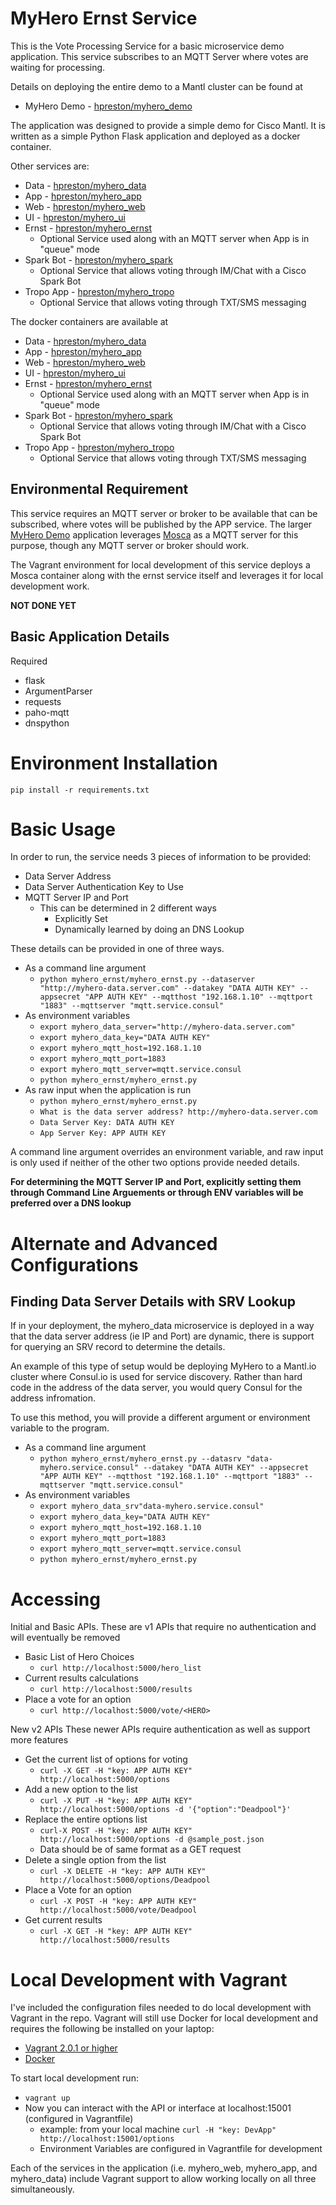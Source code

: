 # MyHero Ernst Service

This is the Vote Processing Service for a basic microservice demo application.
This service subscribes to an MQTT Server where votes are waiting for processing.

Details on deploying the entire demo to a Mantl cluster can be found at

* MyHero Demo - [hpreston/myhero_demo](https://github.com/hpreston/myhero_demo)

The application was designed to provide a simple demo for Cisco Mantl.  It is written as a simple Python Flask application and deployed as a docker container.

Other services are:

* Data - [hpreston/myhero_data](https://github.com/hpreston/myhero_data)
* App - [hpreston/myhero_app](https://github.com/hpreston/myhero_app)
* Web - [hpreston/myhero_web](https://github.com/hpreston/myhero_web)
* UI - [hpreston/myhero_ui](https://github.com/hpreston/myhero_ui)
* Ernst - [hpreston/myhero_ernst](https://github.com/hpreston/myhero_ernst)
  * Optional Service used along with an MQTT server when App is in "queue" mode
* Spark Bot - [hpreston/myhero_spark](https://github.com/hpreston/myhero_spark)
  * Optional Service that allows voting through IM/Chat with a Cisco Spark Bot
* Tropo App - [hpreston/myhero_tropo](https://github.com/hpreston/myhero_tropo)
  * Optional Service that allows voting through TXT/SMS messaging


The docker containers are available at

* Data - [hpreston/myhero_data](https://hub.docker.com/r/hpreston/myhero_data)
* App - [hpreston/myhero_app](https://hub.docker.com/r/hpreston/myhero_app)
* Web - [hpreston/myhero_web](https://hub.docker.com/r/hpreston/myhero_web)
* UI - [hpreston/myhero_ui](https://hub.docker.com/r/hpreston/myhero_ui)
* Ernst - [hpreston/myhero_ernst](https://hub.docker.com/r/hpreston/myhero_ernst)
  * Optional Service used along with an MQTT server when App is in "queue" mode
* Spark Bot - [hpreston/myhero_spark](https://hub.docker.com/r/hpreston/myhero_spark)
  * Optional Service that allows voting through IM/Chat with a Cisco Spark Bot
* Tropo App - [hpreston/myhero_tropo](https://hub.docker.com/r/hpreston/myhero_tropo)
  * Optional Service that allows voting through TXT/SMS messaging

## Environmental Requirement

This service requires an MQTT server or broker to be available that can be subscribed, where votes will be published by the APP service.  The larger [MyHero Demo](https://github.com/hpreston/myhero_demo) application leverages [Mosca](https://hub.docker.com/r/matteocollina/mosca/) as a MQTT server for this purpose, though any MQTT server or broker should work.

The Vagrant environment for local development of this service deploys a Mosca container along with the ernst service itself and leverages it for local development work.

 **NOT DONE YET**

## Basic Application Details

Required

* flask
* ArgumentParser
* requests
* paho-mqtt
* dnspython

# Environment Installation

    pip install -r requirements.txt

# Basic Usage

In order to run, the service needs 3 pieces of information to be provided:

* Data Server Address
* Data Server Authentication Key to Use
* MQTT Server IP and Port
  * This can be determined in 2 different ways
    * Explicitly Set
    * Dynamically learned by doing an DNS Lookup

These details can be provided in one of three ways.

* As a command line argument
  - `python myhero_ernst/myhero_ernst.py --dataserver "http://myhero-data.server.com" --datakey "DATA AUTH KEY" --appsecret "APP AUTH KEY" --mqtthost "192.168.1.10" --mqttport "1883" --mqttserver "mqtt.service.consul" `
* As environment variables
  - `export myhero_data_server="http://myhero-data.server.com"`
  - `export myhero_data_key="DATA AUTH KEY"`
  - `export myhero_mqtt_host=192.168.1.10`
  - `export myhero_mqtt_port=1883`
  - `export myhero_mqtt_server=mqtt.service.consul`
  - `python myhero_ernst/myhero_ernst.py`
* As raw input when the application is run
  - `python myhero_ernst/myhero_ernst.py`
  - `What is the data server address? http://myhero-data.server.com`
  - `Data Server Key: DATA AUTH KEY`
  - `App Server Key: APP AUTH KEY`

A command line argument overrides an environment variable, and raw input is only used if neither of the other two options provide needed details.

**For determining the MQTT Server IP and Port, explicitly setting them through Command Line Arguements or through ENV variables will be preferred over a DNS lookup**

# Alternate and Advanced Configurations

## Finding Data Server Details with SRV Lookup

If in your deployment, the myhero_data microservice is deployed in a way that the data server address (ie IP and Port) are dynamic, there is support for querying an SRV record to determine the details.

An example of this type of setup would be deploying MyHero to a Mantl.io cluster where Consul.io is used for service discovery.  Rather than hard code in the address of the data server, you would query Consul for the address infromation.

To use this method, you will provide a different argument or environment variable to the program.

* As a command line argument
  - `python myhero_ernst/myhero_ernst.py --datasrv "data-myhero.service.consul" --datakey "DATA AUTH KEY" --appsecret "APP AUTH KEY" --mqtthost "192.168.1.10" --mqttport "1883" --mqttserver "mqtt.service.consul" `
* As environment variables
  - `export myhero_data_srv"data-myhero.service.consul"`
  - `export myhero_data_key="DATA AUTH KEY"`
  - `export myhero_mqtt_host=192.168.1.10`
  - `export myhero_mqtt_port=1883`
  - `export myhero_mqtt_server=mqtt.service.consul`
  - `python myhero_ernst/myhero_ernst.py`


# Accessing

Initial and Basic APIs.
These are v1 APIs that require no authentication and will eventually be removed

* Basic List of Hero Choices
  * `curl http://localhost:5000/hero_list`
* Current results calculations
  * `curl http://localhost:5000/results`
* Place a vote for an option
  * `curl http://localhost:5000/vote/<HERO>`

New v2 APIs
These newer APIs require authentication as well as support more features

* Get the current list of options for voting
  * `curl -X GET -H "key: APP AUTH KEY" http://localhost:5000/options`
* Add a new option to the list
  * `curl -X PUT -H "key: APP AUTH KEY" http://localhost:5000/options -d '{"option":"Deadpool"}'`
* Replace the entire options list
  * `curl-X POST -H "key: APP AUTH KEY" http://localhost:5000/options -d @sample_post.json`
  * Data should be of same format as a GET request
* Delete a single option from the list
  * `curl -X DELETE -H "key: APP AUTH KEY" http://localhost:5000/options/Deadpool`
* Place a Vote for an option
  * `curl -X POST -H "key: APP AUTH KEY" http://localhost:5000/vote/Deadpool`
* Get current results
  * `curl -X GET -H "key: APP AUTH KEY" http://localhost:5000/results`

# Local Development with Vagrant

I've included the configuration files needed to do local development with Vagrant in the repo.  Vagrant will still use Docker for local development and requires the following be installed on your laptop: 

* [Vagrant 2.0.1 or higher](https://www.vagrantup.com/downloads.html)
* [Docker](https://www.docker.com/community-edition)

To start local development run:

* `vagrant up`
* Now you can interact with the API or interface at localhost:15001 (configured in Vagrantfile)
  - example:  from your local machine `curl -H "key: DevApp" http://localhost:15001/options`
  - Environment Variables are configured in Vagrantfile for development

Each of the services in the application (i.e. myhero_web, myhero_app, and myhero_data) include Vagrant support to allow working locally on all three simultaneously.